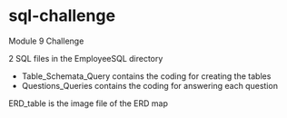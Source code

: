 # sql-challenge
Module 9 Challenge

2 SQL files in the EmployeeSQL directory
- Table_Schemata_Query contains the coding for creating the tables
- Questions_Queries contains the coding for answering each question

ERD_table is the image file of the ERD map
